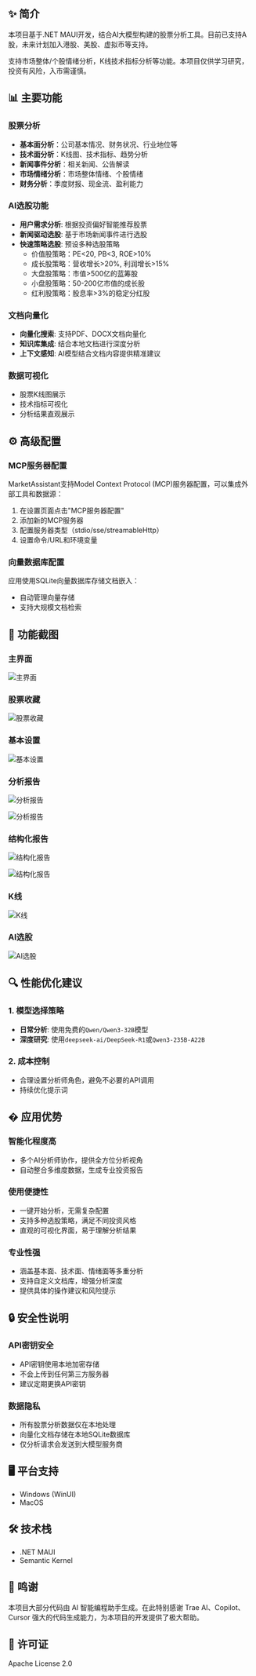 ## ✨ 简介

本项目基于.NET MAUI开发，结合AI大模型构建的股票分析工具。目前已支持A股，未来计划加入港股、美股、虚拟币等支持。

支持市场整体/个股情绪分析，K线技术指标分析等功能。本项目仅供学习研究，投资有风险，入市需谨慎。

## 📊 主要功能

### 股票分析

- **基本面分析**：公司基本情况、财务状况、行业地位等
- **技术面分析**：K线图、技术指标、趋势分析
- **新闻事件分析**：相关新闻、公告解读
- **市场情绪分析**：市场整体情绪、个股情绪
- **财务分析**：季度财报、现金流、盈利能力
  
### AI选股功能
- **用户需求分析**: 根据投资偏好智能推荐股票
- **新闻驱动选股**: 基于市场新闻事件进行选股
- **快速策略选股**: 预设多种选股策略
  - 价值股策略：PE<20, PB<3, ROE>10%
  - 成长股策略：营收增长>20%, 利润增长>15%
  - 大盘股策略：市值>500亿的蓝筹股
  - 小盘股策略：50-200亿市值的成长股
  - 红利股策略：股息率>3%的稳定分红股

### 文档向量化

- **向量化搜索**: 支持PDF、DOCX文档向量化
- **知识库集成**: 结合本地文档进行深度分析
- **上下文感知**: AI模型结合文档内容提供精准建议

### 数据可视化

- 股票K线图展示
- 技术指标可视化
- 分析结果直观展示

## ⚙️ 高级配置

### MCP服务器配置
MarketAssistant支持Model Context Protocol (MCP)服务器配置，可以集成外部工具和数据源：

1. 在设置页面点击"MCP服务器配置"
2. 添加新的MCP服务器
3. 配置服务器类型（stdio/sse/streamableHttp）
4. 设置命令/URL和环境变量

### 向量数据库配置
应用使用SQLite向量数据库存储文档嵌入：
- 自动管理向量存储
- 支持大规模文档检索

## 📸 功能截图

### 主界面
![主界面](images/1.png)

### 股票收藏
![股票收藏](images/2.png)

### 基本设置
![基本设置](images/3.png)

### 分析报告
![分析报告](images/4-1.png)

![分析报告](images/4-2.png)

### 结构化报告 
![结构化报告](images/5-1.png)

![结构化报告](images/5-2.png)

### K线
![K线](images/6.png)

### AI选股
![AI选股](images/7.png)

## 🔍 性能优化建议

### 1. 模型选择策略
- **日常分析**: 使用免费的`Qwen/Qwen3-32B`模型
- **深度研究**: 使用`deepseek-ai/DeepSeek-R1`或`Qwen3-235B-A22B`

### 2. 成本控制
- 合理设置分析师角色，避免不必要的API调用
- 持续优化提示词

## � 应用优势

### 智能化程度高
- 多个AI分析师协作，提供全方位分析视角
- 自动整合多维度数据，生成专业投资报告

### 使用便捷性
- 一键开始分析，无需复杂配置
- 支持多种选股策略，满足不同投资风格
- 直观的可视化界面，易于理解分析结果

### 专业性强
- 涵盖基本面、技术面、情绪面等多重分析
- 支持自定义文档库，增强分析深度
- 提供具体的操作建议和风险提示

## 🔒 安全性说明

### API密钥安全
- API密钥使用本地加密存储
- 不会上传到任何第三方服务器
- 建议定期更换API密钥

### 数据隐私
- 所有股票分析数据仅在本地处理
- 向量化文档存储在本地SQLite数据库
- 仅分析请求会发送到大模型服务商
  
## 🖥️ 平台支持

- Windows (WinUI)
- MacOS

## 🛠️ 技术栈

- .NET MAUI
- Semantic Kernel
  
## 🙏 鸣谢

本项目大部分代码由 AI 智能编程助手生成。在此特别感谢 Trae AI、Copilot、Cursor 强大的代码生成能力，为本项目的开发提供了极大帮助。


## 📄 许可证

Apache License 2.0
